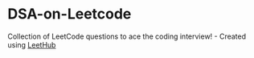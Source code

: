 # DSA-on-Leetcode
Collection of LeetCode questions to ace the coding interview! - Created using [LeetHub](https://github.com/QasimWani/LeetHub)
